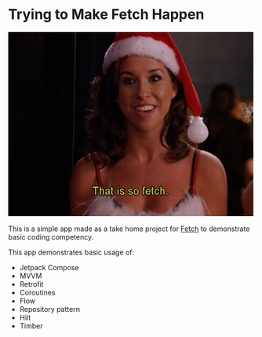 # Trying to Make Fetch Happen

![Gretchen from "Mean Girls" saying "that is so fetch"](thatissofetch.jpg)

This is a simple app made as a take home project for [Fetch](https://fetch.com/) to demonstrate
basic coding competency.

This app demonstrates basic usage of:

* Jetpack Compose
* MVVM
* Retrofit
* Coroutines
* Flow
* Repository pattern
* Hilt
* Timber
